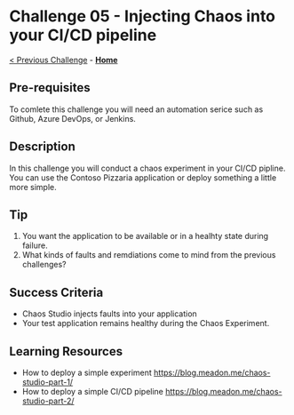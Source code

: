 # Challenge 05 - Injecting Chaos into your CI/CD pipeline

[< Previous Challenge](./Challenge-04.md) - **[Home](../README.md)**

## Pre-requisites
To comlete this challenge you will need an automation serice such as Github, Azure DevOps, or Jenkins. 


## Description
In this challenge you will conduct a chaos experiment in your CI/CD pipline. 
You can use the Contoso Pizzaria application or deploy something a little more simple. 


## Tip
1. You want the application to be available or in a healhty state during failure.
2. What kinds of faults and remdiations come to mind from the previous challenges? 

## Success Criteria

- Chaos Studio injects faults into your application
- Your test application remains healthy during the Chaos Experiment. 


## Learning Resources 
- How to deploy a simple experiment https://blog.meadon.me/chaos-studio-part-1/
- How to deploy a simple CI/CD pipeline https://blog.meadon.me/chaos-studio-part-2/

